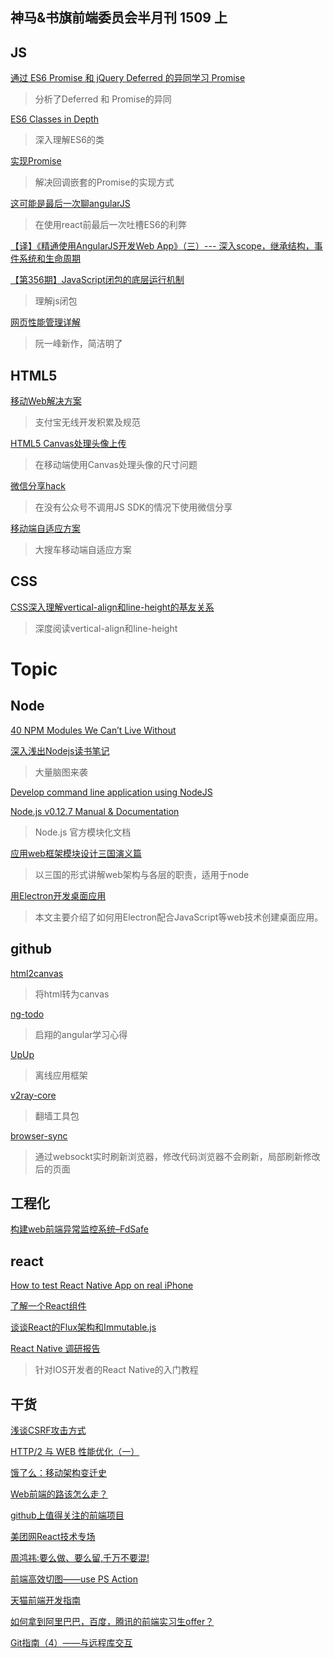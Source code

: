 神马&书旗前端委员会半月刊 1509 上
-----

## JS

[通过 ES6 Promise 和 jQuery Deferred 的异同学习 Promise](http://segmentfault.com/a/1190000003691961?utm_source=Weibo&utm_medium=shareLink&utm_campaign=socialShare)
>分析了Deferred 和 Promise的异同

[ES6 Classes in Depth](http://ponyfoo.com/articles/es6-classes-in-depth?utm_source=javascriptweekly&utm_medium=email)
>深入理解ES6的类

[实现Promise](http://segmentfault.com/a/1190000003503540?utm_source=Weibo&utm_medium=shareLink&utm_campaign=socialShare)
>解决回调嵌套的Promise的实现方式

[这可能是最后一次聊angularJS](http://www.atatech.org/articles/40653/?frm=mail_daily&uid=117633)
>在使用react前最后一次吐槽ES6的利弊

[【译】《精通使用AngularJS开发Web App》（三）--- 深入scope，继承结构，事件系统和生命周期](http://segmentfault.com/a/1190000000361245?utm_source=Weibo&utm_medium=shareLink&utm_campaign=socialShare)

[【第356期】JavaScript闭包的底层运行机制](http://mp.weixin.qq.com/s?__biz=MjM5MTA1MjAxMQ==&mid=207661515&idx=1&sn=b5987223d7b4aca1c10375bd4f4c3114&scene=0#rd)
>理解js闭包

[网页性能管理详解](http://www.ruanyifeng.com/blog/2015/09/web-page-performance-in-depth.html)
>阮一峰新作，简洁明了

## HTML5

[移动Web解决方案](http://am-team.github.io/amg/dev-exp-doc.html#无线web开发简介)
>支付宝无线开发积累及规范

[HTML5 Canvas处理头像上传	](http://www.codeceo.com/article/html5-canvas-image-upload.html)
>在移动端使用Canvas处理头像的尺寸问题

[微信分享hack](http://www.atatech.org/articles/36364)
>在没有公众号不调用JS SDK的情况下使用微信分享

[移动端自适应方案](http://f2e.souche.com/blog/yi-dong-duan-zi-gua-ying-fang-an/)
>大搜车移动端自适应方案

## CSS

[CSS深入理解vertical-align和line-height的基友关系](http://www.zhangxinxu.com/wordpress/2015/08/css-deep-understand-vertical-align-and-line-height/)
>深度阅读vertical-align和line-height

# Topic

## Node

[40 NPM Modules We Can’t Live Without](https://medium.com/startup-study-group/40-npm-modules-we-can-t-live-without-36e29e352e3a)

[深入浅出Nodejs读书笔记](http://www.kuqin.com/shuoit/20150402/345525.html)
>大量脑图来袭

[Develop command line application using NodeJS](https://codeforgeek.com/2015/09/command-line-application-nodejs/?utm_source=nodeweekly&utm_medium=email)


[Node.js v0.12.7 Manual & Documentation](https://nodejs.org/docs/latest/api/modules.html#modules_caching)
>Node.js 官方模块化文档

[应用web框架模块设计三国演义篇](http://card.weibo.com/article/h5/s#cid=1001603887721239202407&from=1054093010&wm=3333_2001&ip=114.250.101.110)
>以三国的形式讲解web架构与各层的职责，适用于node

[用Electron开发桌面应用](http://get.jobdeer.com/7870.get)
>本文主要介绍了如何用Electron配合JavaScript等web技术创建桌面应用。

## github

[html2canvas](https://github.com/niklasvh/html2canvas)
>将html转为canvas

[ng-todo](https://github.com/Gerhut/ng-todo)
>启翔的angular学习心得

[UpUp](https://github.com/TalAter/UpUp)
>离线应用框架

[v2ray-core](https://github.com/v2ray/v2ray-core)
>翻墙工具包

[browser-sync](https://github.com/BrowserSync/browser-sync)
>通过websockt实时刷新浏览器，修改代码浏览器不会刷新，局部刷新修改后的页面

## 工程化


[构建web前端异常监控系统–FdSafe](http://blogread.cn/it/article/5961?f=wb)

## react

[How to test React Native App on real iPhone](http://blog.bigbinary.com/2015/08/25/how-to-test-react-native-app-on-real-iphone.html?utm_source=javascriptweekly&utm_medium=email)

[了解一个React组件](http://segmentfault.com/a/1190000003645189?utm_source=Weibo&utm_medium=shareLink&utm_campaign=socialShare)

[谈谈React的Flux架构和Immutable.js](http://web.jobbole.com/83421/)

[React Native 调研报告](http://blog.csdn.net/lihuiqwertyuiop/article/details/45241909?hmsr=toutiao.io&utm_medium=toutiao.io&utm_source=toutiao.io)
>针对IOS开发者的React Native的入门教程

## 干货

[浅谈CSRF攻击方式](http://www.cnblogs.com/hyddd/archive/2009/04/09/1432744.html)

[HTTP/2 与 WEB 性能优化（一）](https://imququ.com/post/http2-and-wpo-1.html)

[饿了么：移动架构变迁史](http://mp.weixin.qq.com/s?__biz=MjM5ODc5ODgyMw==&mid=210590007&idx=1&sn=755c119dcd1eebe1208e8cf19bd9fb2b&scene=23&srcid=ilLL8ShtP7puE5fMe2ZU#rd)

[Web前端的路该怎么走？](http://www.zhihu.com/question/34388831/answer/61429937?utm_campaign=webshare&amp;utm_source=weibo&amp;utm_medium=zhihu)

[github上值得关注的前端项目](http://segmentfault.com/a/1190000002804472)

[美团网React技术专场](http://www.w3ctech.com/event/53)

[周鸿祎:要么做、要么留,千万不要混!](http://www.360doc.com/content/15/0827/00/26377395_495075815.shtml)

[前端高效切图——use PS Action	](http://www.atatech.org/articles/40579/?frm=mail_daily&uid=117633&rnd=84042661)

[天猫前端开发指南](http://mui.tmall.net/doc/usage_base/flexible-layout.md?spm=0.0.0.0.vLQF7v&file=flexible-layout.md)

[如何拿到阿里巴巴，百度，腾讯的前端实习生offer？](http://www.zhihu.com/question/29448457/answer/45411615)

[Git指南（4）——与远程库交互](http://raytaylorlin.com/Tech/git/git-tutorial-4/)